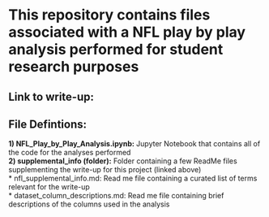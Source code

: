 # This repository contains files associated with a NFL play by play analysis performed for student research purposes

## Link to write-up: 

## File Defintions:
__1) NFL_Play_by_Play_Analysis.ipynb:__ Jupyter Notebook that contains all of the code for the analyses performed<br/>
__2) supplemental_info (folder):__ Folder containing a few ReadMe files supplementing the write-up for this project (linked above)<br/>
     * nfl_supplemental_info.md: Read me file containing a curated list of terms relevant for the write-up<br/>
     * dataset_column_descriptions.md: Read me file containing brief descriptions of the columns used in the analysis
